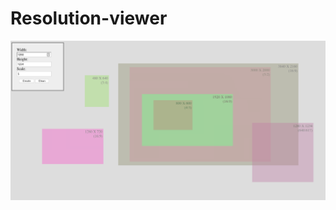 # Resolution-viewer
![alt text](https://github.com/ErliPan/Resolution-viewer/blob/master/screenshot.png)
